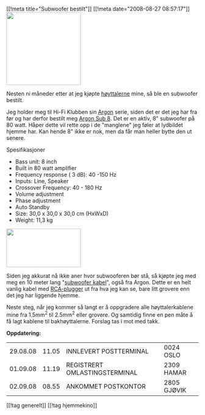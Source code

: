 [[!meta  title="Subwoofer bestilt"]]
[[!meta  date="2008-08-27 08:57:17"]]
<img class="size-thumbnail wp-image-618 alignleft" title="ARGON Sub 8 Subwoofer" src="http://pjatt.net/images/2008/08/argsub8bk_1_m.jpg" alt="" width="195" height="191"  />

Nesten ni måneder etter at jeg kjøpte <a href="http://pjatt.net/2008/01/02/h%C3%B8yttalere/">høyttalerne</a> mine, så ble en subwoofer bestilt.

Jeg holder meg til Hi-Fi Klubben sin <a href="http://www.argonaudio.com/">Argon</a> serie, siden det er det jeg har fra før og har derfor bestilt meg <a href="http://www.hifiklubben.no/produkter/hoeyttalere/subwoofer/argon_sub_8_subwoofer_sort.htm">Argon Sub 8</a>. Det er en aktiv, 8" subwoofer på 80 watt. Håper dette vil rette opp i de "manglene" jeg føler at lydbildet hjemme har. Kan hende 8" ikke er nok, men da får man heller bytte den ut senere.

Spesifikasjoner
* Bass unit: 8 inch
* Built in 80 watt amplifier
* Frequency response ( 3 dB): 40 -150 Hz
* Inputs: Line, Speaker
* Crossover Frequency: 40 - 180 Hz
* Volume adjustment
* Phase adjustment
* Auto Standby
* Size: 30,0 x 30,0 x 30,0 cm (HxWxD)
* Weight: 11,3 kg

<img class="size-thumbnail wp-image-624 alignright" title="Argon 5084s subwoofer cable" src="http://pjatt.net/images/2008/08/argon_5084s_subwoofer_cable_1_m.jpg" alt="" width="195" height="101"  />

Siden jeg akkurat nå ikke aner hvor subwooferen bør stå, så kjøpte jeg med meg en 10 meter lang "<a href="http://www.hifiklubben.no/produkter/kabler/subwooferkabler/argon_5084s_kabel_3_meter.htm">subwoofer kabel</a>", også fra Argon. Dette er en helt vanlig kabel med <a href="http://en.wikipedia.org/wiki/RCA_connector">RCA-plugger</a> ut fra hva jeg kan se, bare litt grovere enn det jeg har liggende hjemme.

Neste steg, når jeg kommer så langt er å oppgradere alle høyttalerkablene mine fra 1.5mm<sup>2</sup> til 2.5mm<sup>2</sup> eller grovere. Og samtidig finne en pen måte å få lagt kablene til bakhøyttalerne. Forslag tas i mot med takk.

<strong>Oppdatering:</strong>
<table border="0">
<tbody>
<tr>
<td>29.08.08</td>
<td>11.05</td>
<td>INNLEVERT POSTTERMINAL</td>
<td>0024 OSLO</td>
</tr>
<tr>
<td>01.09.08</td>
<td>11.19</td>
<td>REGISTRERT OMLASTINGSTERMINAL</td>
<td>2309 HAMAR</td>
</tr>
<tr>
<td>02.09.08</td>
<td>08.55</td>
<td>ANKOMMET POSTKONTOR</td>
<td>2805 GJØVIK</td>
</tr>
</tbody></table>

[[!tag  generelt]]
[[!tag  hjemmekino]]